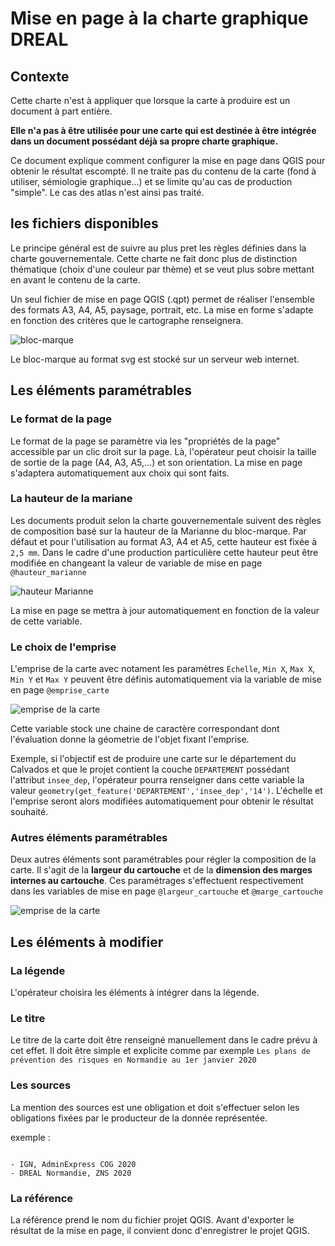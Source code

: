 # Mise en page à la charte graphique DREAL

## Contexte

Cette charte n'est à appliquer que lorsque la carte à produire est un document à part entière.

**Elle n'a pas à être utilisée pour une carte qui est destinée à être intégrée dans un document possédant déjà sa propre charte graphique.**

Ce document explique comment configurer la mise en page dans QGIS pour obtenir le résultat escompté. Il ne traite pas du contenu de la carte (fond à utiliser, sémiologie graphique...) et se limite qu'au cas de production "simple". Le cas des atlas n'est ainsi pas traité.

## les fichiers disponibles

Le principe général est de suivre au plus pret les règles définies dans la charte gouvernementale. Cette charte ne fait donc plus de distinction thématique (choix d'une couleur par thème) et se veut plus sobre mettant en avant le contenu de la carte.

Un seul fichier de mise en page QGIS (.qpt) permet de réaliser l'ensemble des formats A3, A4, A5, paysage, portrait, etc. La mise en forme s'adapte en fonction des critères que le cartographe renseignera.

![bloc-marque](img/norm.svg)

Le bloc-marque au format svg est stocké sur un serveur web internet.

## Les éléments paramétrables

### Le format de la page

Le format de la page se paramètre via les "propriétés de la page" accessible par un clic droit sur la page.
Là, l'opérateur peut choisir la taille de sortie de la page (A4, A3, A5,...) et son orientation.
La mise en page s'adaptera automatiquement aux choix qui sont faits.

### La hauteur de la mariane

Les documents produit selon la charte gouvernementale suivent des règles de composition basé sur la hauteur de la Marianne du bloc-marque. Par défaut et pour l'utilisation au format A3, A4 et A5, cette hauteur est fixée à `2,5 mm`. Dans le cadre d'une production particulière cette hauteur peut être modifiée en changeant la valeur de variable de mise en page `@hauteur_marianne`

![hauteur Marianne](img/image1.jpg)

La mise en page se mettra à jour automatiquement en fonction de la valeur de cette variable.

### Le choix de l'emprise

L'emprise de la carte avec notament les paramètres `Échelle`, `Min X`, `Max X`, `Min Y` et `Max Y` peuvent être définis automatiquement via la variable de mise en page `@emprise_carte`

![emprise de la carte](img/image2.jpg)

Cette variable stock une chaine de caractère correspondant dont l'évaluation donne la géometrie de l'objet fixant l'emprise. 

Exemple, si l'objectif est de produire une carte sur le département du Calvados et que le projet contient la couche `DEPARTEMENT` possédant l'attribut `insee_dep`, l'opérateur pourra renseigner dans cette variable la valeur `geometry(get_feature('DEPARTEMENT','insee_dep','14')`. L'échelle et l'emprise seront alors modifiées automatiquement pour obtenir le résultat souhaité.

### Autres éléments paramétrables

Deux autres éléments sont paramétrables pour régler la composition de la carte. Il s'agit de la **largeur du cartouche** et de la **dimension des marges internes au cartouche**. Ces paramétrages s'effectuent respectivement dans les variables de mise en page `@largeur_cartouche` et `@marge_cartouche`

![emprise de la carte](img/image3.jpg)

## Les éléments à modifier

### La légende

L'opérateur choisira les éléments à intégrer dans la légende.

### Le titre

Le titre de la carte doit être renseigné manuellement dans le cadre prévu à cet effet. Il doit être simple et explicite comme par exemple `Les plans de prévention des risques en Normandie au 1er janvier 2020`

### Les sources

La mention des sources est une obligation et doit s'effectuer selon les obligations fixées par le producteur de la donnée représentée.

exemple :

```

- IGN, AdminExpress COG 2020
- DREAL Normandie, ZNS 2020

```

### La référence

La référence prend le nom du fichier projet QGIS. Avant d'exporter le résultat de la mise en page, il convient donc d'enregistrer le projet QGIS.